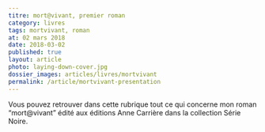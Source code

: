 ```yaml
---
titre: mort@vivant, premier roman
category: livres
tags: mortvivant, roman
at: 02 mars 2018
date: 2018-03-02
published: true
layout: article
photo: laying-down-cover.jpg
dossier_images: articles/livres/mortvivant
permalink: /article/mortvivant-presentation
---
```


Vous pouvez retrouver dans cette rubrique tout ce qui concerne mon roman “mort@vivant” édité aux éditions Anne Carrière dans la collection Série Noire.
